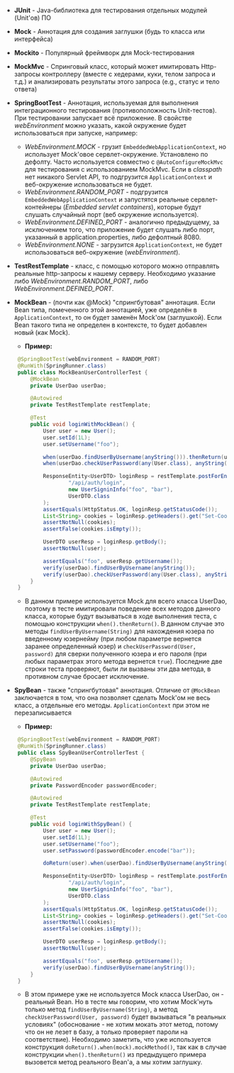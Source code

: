- **JUnit** - Java-библиотека для тестирования отдельных модулей (Unit'ов) ПО
- **Mock** - Аннотация для создания заглушки (будь то класса или интерфейса)
- **Mockito** - Популярный фреймворк для Mock-тестирования
- **MockMvc** - Спринговый класс, который может имитировать Http-запросы контроллеру (вместе с хедерами, куки, телом запроса и т.д.) и анализировать результаты этого запроса (e.g., статус и тело ответа)
- **SpringBootTest** - Аннотация, используемая для выполнения интеграционного тестирования (противоположность Unit-тестов). При тестировании запускает всё приложение. В свойстве *webEnvironment* можно указать, какой окружение будет использоваться при запуске, например:
  * *WebEnvironment.MOCK* - грузит ``EmbeddedWebApplicationContext``, но использует Mock'овое сервлет-окружение. Установлено по дефолту. Часто используется совместно с ``@AutoConfigureMockMvc`` для тестирования с использованием MockMvc. Если в *classpath* нет никакого Servlet API, то подгрузится ``ApplicationContext`` и веб-окружение использоваться не будет.
  * *WebEnvironment.RANDOM_PORT* - подгрузится ``EmbeddedWebApplicationContext`` и запустятся реальные сервлет-контейнеры (*Embedded servlet containers*), которые будут слушать случайный порт (веб окружение используется).
  * *WebEnvironment.DEFINED_PORT* - аналогично предыдущему, за исключением того, что приложение будет слушать либо порт, указанный в application.properties, либо дефолтный 8080.
  * *WebEnvironment.NONE* - загрузится ``ApplicationContext``, не будет использоваться веб-окружение (*webEnvironment*).
- **TestRestTemplate** - класс, с помощью которого можно отправлять реальные http-запросы к нашему серверу. Необходимо указание либо *WebEnvironment.RANDOM_PORT*, либо *WebEnvironment.DEFINED_PORT*.
- **MockBean** - (почти как @Mock) "спрингбутовая" аннотация. Если Bean типа, помеченного этой аннотацией, уже определён в ``ApplicationContext``, то он будет заменён Mock'ом (заглушкой). Если Bean такого типа не определен в контексте, то будет добавлен новый (как Mock).
  * __Пример:__
  ```java
   @SpringBootTest(webEnvironment = RANDOM_PORT)
   @RunWith(SpringRunner.class)
   public class MockBeanUserControllerTest {
       @MockBean
       private UserDao userDao;

       @Autowired
       private TestRestTemplate restTemplate;

       @Test
       public void loginWithMockBean() {
           User user = new User();
           user.setId(1L);
           user.setUsername("foo");

           when(userDao.findUserByUsername(anyString())).thenReturn(user);
           when(userDao.checkUserPassword(any(User.class), anyString())).thenReturn(true);

           ResponseEntity<UserDTO> loginResp = restTemplate.postForEntity(
                   "/api/auth/login",
                   new UserSigninInfo("foo", "bar"),
                   UserDTO.class
           );
           assertEquals(HttpStatus.OK, loginResp.getStatusCode());
           List<String> cookies = loginResp.getHeaders().get("Set-Cookie");
           assertNotNull(cookies);
           assertFalse(cookies.isEmpty());

           UserDTO userResp = loginResp.getBody();
           assertNotNull(user);

           assertEquals("foo", userResp.getUsername());
           verify(userDao).findUserByUsername(anyString());
           verify(userDao).checkUserPassword(any(User.class), anyString());
       }
   }
  ```
    * В данном примере используется Mock для всего класса UserDao, поэтому в тесте имитировали поведение всех методов данного класса, которые будут вызываться в ходе выполнения теста, с помощью конструкции ``when().thenReturn()``. В данном случае это методы ``findUserByUsername(String)`` для нахождения юзера по введенному юзернейму (при любом параметре вернется заранее определенный юзер) и ``checkUserPassword(User, password)`` для сверки полученного юзера и его пароля (при любых параметрах этого метода вернется ``true``). Последние две строки теста проверяют, были ли вызваны эти два метода, в противном случае бросает исключение.
  
- **SpyBean** - также "спрингбутовая" аннотация. Отличие от ``@MockBean`` заключается в том, что она позволяет сделать Mock'ом не весь класс, а отдельные его методы. ``ApplicationContext`` при этом не перезаписывается
  * __Пример:__
  ```java
   @SpringBootTest(webEnvironment = RANDOM_PORT)
   @RunWith(SpringRunner.class)
   public class SpyBeanUserControllerTest {
       @SpyBean
       private UserDao userDao;

       @Autowired
       private PasswordEncoder passwordEncoder;

       @Autowired
       private TestRestTemplate restTemplate;

       @Test
       public void loginWithSpyBean() {
           User user = new User();
           user.setId(1L);
           user.setUsername("foo");
           user.setPassword(passwordEncoder.encode("bar"));

           doReturn(user).when(userDao).findUserByUsername(anyString());

           ResponseEntity<UserDTO> loginResp = restTemplate.postForEntity(
                   "/api/auth/login",
                   new UserSigninInfo("foo", "bar"),
                   UserDTO.class
           );
           assertEquals(HttpStatus.OK, loginResp.getStatusCode());
           List<String> cookies = loginResp.getHeaders().get("Set-Cookie");
           assertNotNull(cookies);
           assertFalse(cookies.isEmpty());

           UserDTO userResp = loginResp.getBody();
           assertNotNull(user);

           assertEquals("foo", userResp.getUsername());
           verify(userDao).findUserByUsername(anyString());
       }
   }
  ```
    * В этом примере уже не используется Mock класса UserDao, он - реальный Bean. Но в тесте мы говорим, что хотим Mock'нуть только метод ``findUserByUsername(String)``, а метод ``checkUserPassword(User, password)`` будет вызываться "в реальных условиях" (обоснование - не хотим мокать этот метод, потому что он не лезет в базу, а только проверяет пароли на соответствие). Необходимо заметить, что уже используется конструкция ``doReturn().when(mock).mockMethod()``, так как в случае конструкции ``when().thenReturn()`` из предыдущего примера вызовется метод реального Bean'а, а мы хотим заглушку.
